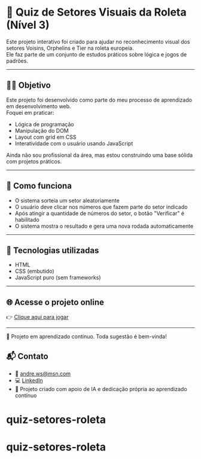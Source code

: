 # 🎯 Quiz de Setores Visuais da Roleta (Nível 3)

Este projeto interativo foi criado para ajudar no reconhecimento visual dos setores Voisins, Orphelins e Tier na roleta europeia.  
Ele faz parte de um conjunto de estudos práticos sobre lógica e jogos de padrões.

---

## 👨‍💻 Objetivo

Este projeto foi desenvolvido como parte do meu processo de aprendizado em desenvolvimento web.  
Foquei em praticar:

- Lógica de programação
- Manipulação do DOM
- Layout com grid em CSS
- Interatividade com o usuário usando JavaScript

Ainda não sou profissional da área, mas estou construindo uma base sólida com projetos práticos.

---

## 🧪 Como funciona

- O sistema sorteia um setor aleatoriamente
- O usuário deve clicar nos números que fazem parte do setor indicado
- Após atingir a quantidade de números do setor, o botão "Verificar" é habilitado
- O sistema mostra o resultado e gera uma nova rodada automaticamente

---

## 🚀 Tecnologias utilizadas

- HTML
- CSS (embutido)
- JavaScript puro (sem frameworks)

---

## 🌐 Acesse o projeto online

👉 [Clique aqui para jogar](https://asjcdev.github.io/quiz-setores-roleta/)  

---
🚀 Projeto em aprendizado contínuo. Toda sugestão é bem-vinda!

## 📬 Contato

- 📧 andre.ws@msn.com  
- 💻 [LinkedIn](https://linkedin.com/in/asjcdev)  
- 🧠 Projeto criado com apoio de IA e dedicação própria ao aprendizado contínuo
# quiz-setores-roleta
# quiz-setores-roleta
